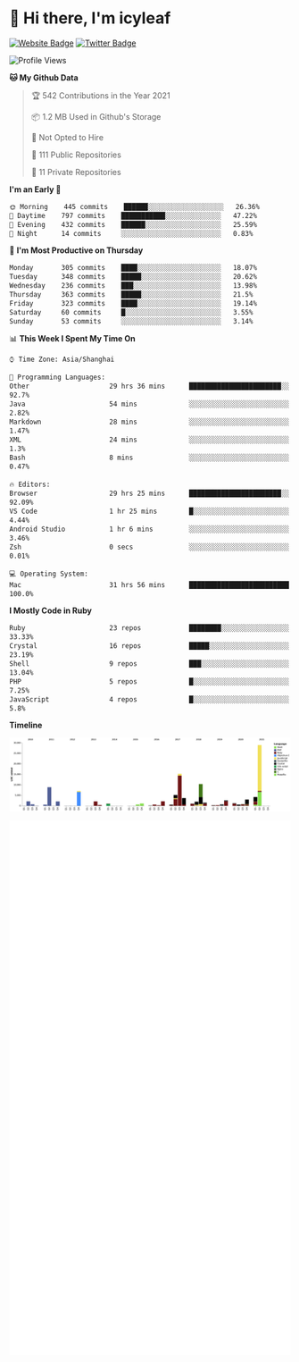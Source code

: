 # 👋 Hi there, I'm icyleaf

[![Website Badge](https://img.shields.io/badge/-icyleaf.com-444444?style=flat&logo=Google-Chrome&logoColor=f2f2f2&link=https://icyleaf.com)](https://icyleaf.com)
[![Twitter Badge](https://img.shields.io/badge/-@icyleaf-1da1f2?style=flat&labelColor=1ca0f1&logo=twitter&logoColor=white&link=https://twitter.com/icyleaf)](https://twitter.com/icyleaf)

<!--START_SECTION:waka-->
![Profile Views](http://img.shields.io/badge/Profile%20Views-62-blue)

**🐱 My Github Data** 

> 🏆 542 Contributions in the Year 2021
 > 
> 📦 1.2 MB Used in Github's Storage 
 > 
> 🚫 Not Opted to Hire
 > 
> 📜 111 Public Repositories 
 > 
> 🔑 11 Private Repositories  
 > 
**I'm an Early 🐤** 

```text
🌞 Morning    445 commits    ██████░░░░░░░░░░░░░░░░░░░   26.36% 
🌆 Daytime    797 commits    ███████████░░░░░░░░░░░░░░   47.22% 
🌃 Evening    432 commits    ██████░░░░░░░░░░░░░░░░░░░   25.59% 
🌙 Night      14 commits     ░░░░░░░░░░░░░░░░░░░░░░░░░   0.83%

```
📅 **I'm Most Productive on Thursday** 

```text
Monday       305 commits    ████░░░░░░░░░░░░░░░░░░░░░   18.07% 
Tuesday      348 commits    █████░░░░░░░░░░░░░░░░░░░░   20.62% 
Wednesday    236 commits    ███░░░░░░░░░░░░░░░░░░░░░░   13.98% 
Thursday     363 commits    █████░░░░░░░░░░░░░░░░░░░░   21.5% 
Friday       323 commits    ████░░░░░░░░░░░░░░░░░░░░░   19.14% 
Saturday     60 commits     █░░░░░░░░░░░░░░░░░░░░░░░░   3.55% 
Sunday       53 commits     ░░░░░░░░░░░░░░░░░░░░░░░░░   3.14%

```


📊 **This Week I Spent My Time On** 

```text
⌚︎ Time Zone: Asia/Shanghai

💬 Programming Languages: 
Other                    29 hrs 36 mins      ███████████████████████░░   92.7% 
Java                     54 mins             ░░░░░░░░░░░░░░░░░░░░░░░░░   2.82% 
Markdown                 28 mins             ░░░░░░░░░░░░░░░░░░░░░░░░░   1.47% 
XML                      24 mins             ░░░░░░░░░░░░░░░░░░░░░░░░░   1.3% 
Bash                     8 mins              ░░░░░░░░░░░░░░░░░░░░░░░░░   0.47%

🔥 Editors: 
Browser                  29 hrs 25 mins      ███████████████████████░░   92.09% 
VS Code                  1 hr 25 mins        █░░░░░░░░░░░░░░░░░░░░░░░░   4.44% 
Android Studio           1 hr 6 mins         ░░░░░░░░░░░░░░░░░░░░░░░░░   3.46% 
Zsh                      0 secs              ░░░░░░░░░░░░░░░░░░░░░░░░░   0.01%

💻 Operating System: 
Mac                      31 hrs 56 mins      █████████████████████████   100.0%

```

**I Mostly Code in Ruby** 

```text
Ruby                     23 repos            ████████░░░░░░░░░░░░░░░░░   33.33% 
Crystal                  16 repos            █████░░░░░░░░░░░░░░░░░░░░   23.19% 
Shell                    9 repos             ███░░░░░░░░░░░░░░░░░░░░░░   13.04% 
PHP                      5 repos             █░░░░░░░░░░░░░░░░░░░░░░░░   7.25% 
JavaScript               4 repos             █░░░░░░░░░░░░░░░░░░░░░░░░   5.8%

```


**Timeline**

![Chart not found](https://raw.githubusercontent.com/icyleaf/icyleaf/main/charts/bar_graph.png) 


<!--END_SECTION:waka-->

![Metrics](https://github.com/icyleaf/icyleaf/blob/main/github-metrics.svg)

